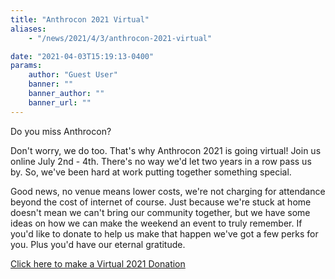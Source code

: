 ```yaml
---
title: "Anthrocon 2021 Virtual"
aliases:
    - "/news/2021/4/3/anthrocon-2021-virtual"

date: "2021-04-03T15:19:13-0400"
params:
    author: "Guest User"
    banner: ""
    banner_author: ""
    banner_url: ""
---
```


Do you miss Anthrocon?

Don't worry, we do too. That's why Anthrocon 2021 is going virtual! Join us online July 2nd - 4th. There's no way we'd let two years in a row pass us by. So, we've been hard at work putting together something special.

Good news, no venue means lower costs, we're not charging for attendance beyond the cost of internet of course. Just because we're stuck at home doesn't mean we can't bring our community together, but we have some ideas on how we can make the weekend an event to truly remember. If you'd like to donate to help us make that happen we've got a few perks for you. Plus you'd have our eternal gratitude.

[Click here to make a Virtual 2021 Donation](https://anthrocon.regfox.com/anthrocon2021)
